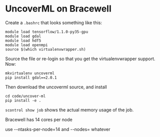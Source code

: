 # UncoverML on Bracewell


Create a `.bashrc` that looks something like this:

```
module load tensorflow/1.1.0-py35-gpu
module load gdal
module load hdf5
module load openmpi
source $(which virtualenvwrapper.sh)
```

Source the file or re-login so that you get the virtualenvwrapper support.
Now:

```
mkvirtualenv uncoverml
pip install gdal==2.0.1
```

Then download the uncoverml source, and install
```
cd code/uncover-ml
pip install -e .
```

`scontrol show job` shows the actual memory usage of the job.

Bracewell has 14 cores per node

use  --ntasks-per-node=14 and --nodes= whatever

